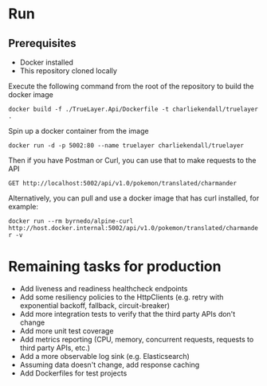 # Run

## Prerequisites

- Docker installed
- This repository cloned locally

Execute the following command from the root of the repository to build the docker image

`docker build -f ./TrueLayer.Api/Dockerfile -t charliekendall/truelayer .`

Spin up a docker container from the image

`docker run -d -p 5002:80 --name truelayer charliekendall/truelayer`

Then if you have Postman or Curl, you can use that to make requests to the API

`GET http://localhost:5002/api/v1.0/pokemon/translated/charmander`

Alternatively, you can pull and use a docker image that has curl installed, for example:

`docker run --rm byrnedo/alpine-curl http://host.docker.internal:5002/api/v1.0/pokemon/translated/charmander -v`

# Remaining tasks for production

- Add liveness and readiness healthcheck endpoints
- Add some resiliency policies to the HttpClients (e.g. retry with exponential backoff, fallback, circuit-breaker)
- Add more integration tests to verify that the third party APIs don't change
- Add more unit test coverage
- Add metrics reporting (CPU, memory, concurrent requests, requests to third party APIs, etc.)
- Add a more observable log sink (e.g. Elasticsearch)
- Assuming data doesn't change, add response caching
- Add Dockerfiles for test projects